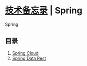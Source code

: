 # [技术备忘录](../README.md) | Spring
Spring
## 目录
  1. [Spring Cloud](spring-cloud.md)
  1. [Spring Data Rest](spring-data-rest.md)
